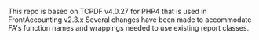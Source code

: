 This repo is based on TCPDF v4.0.27 for PHP4 that is used in FrontAccounting v2.3.x
Several changes have been made to accommodate FA's function names and wrappings needed to use existing report classes.
